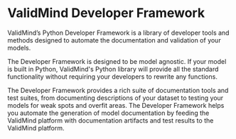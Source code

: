 # ValidMind Developer Framework

ValidMind’s Python Developer Framework is a library of developer tools and methods designed to automate
the documentation and validation of your models.

The Developer Framework is designed to be model agnostic. If your model is built in Python, ValidMind's
Python library will provide all the standard functionality without requiring your developers to rewrite any functions.

The Developer Framework provides a rich suite of documentation tools and test suites, from documenting
descriptions of your dataset to testing your models for weak spots and overfit areas. The Developer
Framework helps you automate the generation of model documentation by feeding the ValidMind platform with
documentation artifacts and test results to the ValidMind platform.
